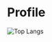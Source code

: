 # Profile
![Top Langs](https://github-readme-stats.vercel.app/api/top-langs/?username=AdrianoGullo&layout=compact)

